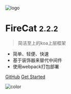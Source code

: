 <!-- _coverpage.md -->

![logo](https://cdn.jsdelivr.net/npm/fire-cat@2.0.2/logo-new.png ':size=240px')

# FireCat <small>2.2.2</small>

> 简洁至上的koa上层框架

- 简单、轻便、快速
- 基于装饰器来替代中间件
- 使用webpack打包部署

[GitHub](https://github.com/firecatjs/fire-cat-started.git)
[Get Started](#开始)

<!-- 背景色 -->

![color](#f0f0f0)
